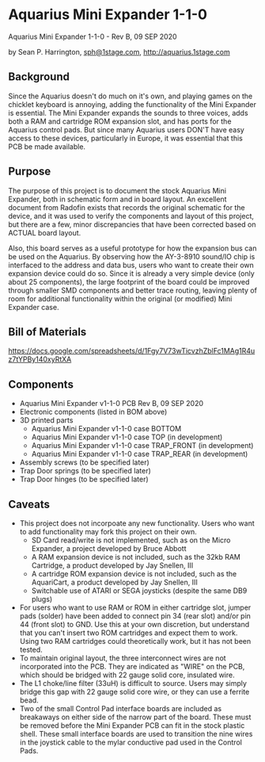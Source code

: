 # Aquarius Mini Expander 1-1-0
Aquarius Mini Expander 1-1-0 - Rev B, 09 SEP 2020
 
by Sean P. Harrington, sph@1stage.com, http://aquarius.1stage.com
 
## Background
Since the Aquarius doesn't do much on it's own, and playing games on the chicklet keyboard is annoying, adding the functionality of the Mini Expander is essential. The Mini Expander expands the sounds to three voices, adds both a RAM and cartridge ROM expansion slot, and has ports for the Aquarius control pads. But since many Aquarius users DON'T have easy access to these devices, particularly in Europe, it was essential that this PCB be made available. 

## Purpose
The purpose of this project is to document the stock Aquarius Mini Expander, both in schematic form and in board layout. An excellent document from Radofin exists that records the original schematic for the device, and it was used to verify the components and layout of this project, but there are a few, minor discrepancies that have been corrected based on ACTUAL board layout. 

Also, this board serves as a useful prototype for how the expansion bus can be used on the Aquarius. By observing how the AY-3-8910 sound/IO chip is interfaced to the address and data bus, users who want to create their own expansion device could do so. Since it is already a very simple device (only about 25 components), the large footprint of the board could be improved through smaller SMD components and better trace routing, leaving plenty of room for additional functionality within the original (or modified) Mini Expander case.

## Bill of Materials
https://docs.google.com/spreadsheets/d/1Fgy7V73wTicvzhZblFc1MAg1R4uz7tYPBy140xyRtXA	

## Components
* Aquarius Mini Expander v1-1-0 PCB Rev B, 09 SEP 2020
* Electronic components (listed in BOM above)
* 3D printed parts
  * Aquarius Mini Expander v1-1-0 case BOTTOM
  * Aquarius Mini Expander v1-1-0 case TOP (in development)
  * Aquarius Mini Expander v1-1-0 case TRAP_FRONT (in development)
  * Aquarius Mini Expander v1-1-0 case TRAP_REAR (in development)
* Assembly screws (to be specified later)
* Trap Door springs (to be specified later)
* Trap Door hinges (to be specified later)

## Caveats
* This project does not incorpoate any new functionality. Users who want to add functionality may fork this project on their own.
  * SD Card read/write is not implemented, such as on the Micro Expander, a project developed by Bruce Abbott
  * A RAM expansion device is not included, such as the 32kb RAM Cartridge, a product developed by Jay Snellen, III
  * A cartridge ROM expansion device is not included, such as the AquariCart, a product developed by Jay Snellen, III
  * Switchable use of ATARI or SEGA joysticks (despite the same DB9 plugs)
* For users who want to use RAM or ROM in either cartridge slot, jumper pads (solder) have been added to connect pin 34 (rear slot) and/or pin 44 (front slot) to GND. Use this at your own discretion, but understand that you can't insert two ROM cartridges and expect them to work. Using two RAM cartridges could theoretically work, but it has not been tested.
* To maintain original layout, the three interconnect wires are not incorporated into the PCB. They are indicated as "WIRE" on the PCB, which should be bridged with 22 gauge solid core, insulated wire.
* The L1 choke/line filter (33uH) is difficult to source. Users may simply bridge this gap with 22 gauge solid core wire, or they can use a ferrite bead.
* Two of the small Control Pad interface boards are included as breakaways on either side of the narrow part of the board. These must be removed before the Mini Expander PCB can fit in the stock plastic shell. These small interface boards are used to transition the nine wires in the joystick cable to the mylar conductive pad used in the Control Pads.
